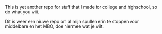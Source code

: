 This is yet another repo for stuff that I made for college and highschool, so do what you will.

Dit is weer een niuwe repo om al mijn spullen erin te stoppen voor middelbare en het MBO, doe hiermee wat je wilt.
